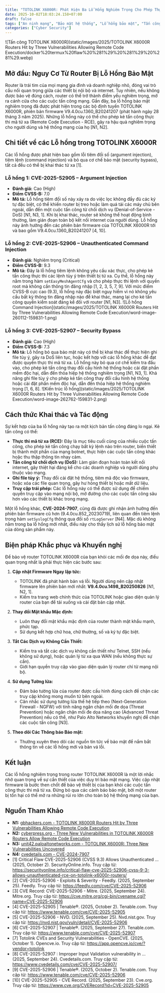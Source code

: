```yaml
---
title: "TOTOLINK X6000R: Phát Hiện Ba Lỗ Hổng Nghiêm Trọng Cho Phép Thực Thi Mã Từ Xa"
date: 2025-10-02T18:03:24.158+07:00
draft: false
tags: ["An ninh mạng", "Bảo mật hệ thống", "Lỗ hổng bảo mật", "Tấn công mạng", "Phòng thủ mạng", "Quản lý rủi ro", "Firewall", "Endpoint Security", "TOTOLINK", "X6000R", "RCE", "Command Injection", "Argument Injection", "Security Bypass"]
categories: ["Cyber Security"]
---
```


![Tấn công TOTOLINK X6000R](static/images/2025/TOTOLINK X6000R Routers Hit by Three Vulnerabilities Allowing Remote Code Execution/docker%20termux%20flaw%20%281%29%20%281%29%20%281%29.webp)

## Mở đầu: Nguy Cơ Từ Router Bị Lỗ Hổng Bảo Mật

Router là trái tim của mọi mạng gia đình và doanh nghiệp nhỏ, đóng vai trò cầu nối quan trọng giữa các thiết bị nội bộ và internet. Tuy nhiên, nếu không được bảo vệ đúng cách, router có thể trở thành điểm yếu nghiêm trọng, mở ra cánh cửa cho các cuộc tấn công mạng. Gần đây, ba lỗ hổng bảo mật nghiêm trọng đã được phát hiện trong các bộ định tuyến TOTOLINK X6000R, phiên bản firmware V9.4.0cu.1360_B20241207 (phát hành ngày 28 tháng 3 năm 2025). Những lỗ hổng này có thể cho phép kẻ tấn công thực thi mã từ xa (Remote Code Execution - RCE), gây ra hậu quả nghiêm trọng cho người dùng và hệ thống mạng của họ [N1, N2].

## Chi tiết về các Lỗ hổng trong TOTOLINK X6000R

Các lỗ hổng được phát hiện bao gồm lỗi tiêm đối số (argument injection), tiêm lệnh (command injection) và bỏ qua cơ chế bảo mật (security bypass), tất cả đều có thể bị khai thác từ xa [1].

### Lỗ hổng 1: CVE-2025-52905 – Argument Injection

*   **Đánh giá:** Cao (High)
*   **Điểm CVSS-B:** 7.0
*   **Mô tả:** Lỗ hổng tiêm đối số này xảy ra do việc lọc không đầy đủ các ký tự đặc biệt, có thể khiến router bị treo hoặc làm quá tải các máy chủ bên ngoài, dẫn đến một cuộc tấn công từ chối dịch vụ (Denial-of-Service - DoS) [N1, N3, 1]. Khi bị khai thác, router sẽ không thể hoạt động bình thường, làm gián đoạn toàn bộ kết nối internet của người dùng. Lỗ hổng này ảnh hưởng đến các phiên bản firmware của TOTOLINK X6000R tới và bao gồm V9.4.0cu.1360_B20241207 [4, 10].

### Lỗ hổng 2: CVE-2025-52906 – Unauthenticated Command Injection

*   **Đánh giá:** Nghiêm trọng (Critical)
*   **Điểm CVSS-B:** 9.3
*   **Mô tả:** Đây là lỗ hổng tiêm lệnh không yêu cầu xác thực, cho phép kẻ tấn công thực thi các lệnh tùy ý trên thiết bị từ xa. Cụ thể, lỗ hổng này nằm trong hàm `setEasyMeshAgentCfg` và cho phép thực thi lệnh với quyền root mà không cần thông tin đăng nhập [1, 2, 3, 5, 7, 9]. Với mức điểm CVSS-B cực cao (9.3), lỗ hổng này đặc biệt nguy hiểm vì nó không yêu cầu bất kỳ thông tin đăng nhập nào để khai thác, mang lại cho kẻ tấn công quyền kiểm soát đáng kể đối với router [N1, N3].
![Lỗ hổng Command Injection](static/images/2025/TOTOLINK X6000R Routers Hit by Three Vulnerabilities Allowing Remote Code Execution/word-image-260112-159831-1.png)

### Lỗ hổng 3: CVE-2025-52907 – Security Bypass

*   **Đánh giá:** Cao (High)
*   **Điểm CVSS-B:** 7.3
*   **Mô tả:** Lỗ hổng bỏ qua bảo mật này có thể bị khai thác để thực hiện ghi file tùy ý, gây ra DoS liên tục, hoặc kết hợp với các lỗ hổng khác để đạt được quyền thực thi mã từ xa. Lỗ hổng này bỏ qua cơ chế kiểm tra đầu vào, cho phép kẻ tấn công thay đổi cấu hình hệ thống hoặc cài đặt phần mềm độc hại, dẫn đến thỏa hiệp hệ thống nghiêm trọng [N1, N3, 1]. Khả năng ghi file tùy ý cho phép kẻ tấn công thay đổi cấu hình hệ thống hoặc cài đặt phần mềm độc hại, dẫn đến thỏa hiệp hệ thống nghiêm trọng [1, 6, 8].
![Kiến trúc lỗ hổng](static/images/2025/TOTOLINK X6000R Routers Hit by Three Vulnerabilities Allowing Remote Code Execution/word-image-262762-159831-2.png)

## Cách thức Khai thác và Tác động

Sự kết hợp của ba lỗ hổng này tạo ra một kịch bản tấn công đáng lo ngại. Kẻ tấn công có thể:

*   **Thực thi mã từ xa (RCE):** Đây là mục tiêu cuối cùng của nhiều cuộc tấn công, cho phép kẻ tấn công chạy bất kỳ lệnh nào trên router, biến thiết bị thành một phần của mạng botnet, thực hiện các cuộc tấn công khác hoặc thu thập thông tin nhạy cảm.
*   **Tấn công từ chối dịch vụ (DoS):** Làm gián đoạn hoàn toàn kết nối internet, gây thiệt hại đáng kể cho các doanh nghiệp và người dùng phụ thuộc vào mạng.
*   **Ghi file tùy ý:** Thay đổi cài đặt hệ thống, tiêm mã độc vào firmware, hoặc xóa các file quan trọng, gây hư hỏng thiết bị hoặc mất dữ liệu.
*   **Truy cập trái phép:** Các lỗ hổng này có thể được sử dụng để chiếm quyền truy cập vào mạng nội bộ, mở đường cho các cuộc tấn công sâu hơn vào các thiết bị khác trong mạng.

Một lỗ hổng khác, **CVE-2024-7907**, cũng đã được ghi nhận ảnh hưởng đến phiên bản firmware cũ hơn (9.4.0cu.852_20230719), liên quan đến tiêm lệnh trong hàm `setSyslogCfg` thông qua đối số `rtLogServer` [N4]. Mặc dù không nằm trong ba lỗ hổng mới nhất, điều này cho thấy lịch sử lỗ hổng bảo mật của dòng sản phẩm này.

## Biện pháp Khắc phục và Khuyến nghị

Để bảo vệ router TOTOLINK X6000R của bạn khỏi các mối đe dọa này, điều quan trọng nhất là phải thực hiện các bước sau:

1.  **Cập nhật Firmware Ngay lập tức:**
    *   TOTOLINK đã phát hành bản vá lỗi. Người dùng nên cập nhật firmware lên phiên bản mới nhất: **V9.4.0cu.1498_B20250826** [N1, N2, 1].
    *   Kiểm tra trang web chính thức của TOTOLINK hoặc giao diện quản lý router của bạn để tải xuống và cài đặt bản cập nhật.

2.  **Thay đổi Mật khẩu Mặc định:**
    *   Luôn thay đổi mật khẩu mặc định của router thành mật khẩu mạnh, phức tạp.
    *   Sử dụng kết hợp chữ hoa, chữ thường, số và ký tự đặc biệt.

3.  **Tắt Các Dịch vụ Không Cần Thiết:**
    *   Kiểm tra và tắt các dịch vụ không cần thiết như Telnet, SSH (nếu không sử dụng), hoặc quản lý từ xa qua WAN (nếu không thực sự cần).
    *   Giới hạn quyền truy cập vào giao diện quản lý router chỉ từ mạng nội bộ.

4.  **Sử dụng Tường lửa:**
    *   Đảm bảo tường lửa của router được cấu hình đúng cách để chặn các truy cập không mong muốn từ bên ngoài.
    *   Cân nhắc sử dụng tường lửa thế hệ tiếp theo (Next-Generation Firewall - NGFW) với tính năng ngăn chặn mối đe dọa (Threat Prevention) hoặc ngăn chặn mối đe dọa nâng cao (Advanced Threat Prevention) nếu có thể, như Palo Alto Networks khuyến nghị để chặn các cuộc tấn công [N3].

5.  **Theo dõi Các Thông báo Bảo mật:**
    *   Thường xuyên theo dõi các nguồn tin tức về bảo mật để nắm bắt thông tin về các lỗ hổng mới và bản vá lỗi.

## Kết luận

Các lỗ hổng nghiêm trọng trong router TOTOLINK X6000R là một lời nhắc nhở quan trọng về sự cần thiết của việc duy trì bảo mật mạng. Việc cập nhật firmware là bước then chốt để bảo vệ thiết bị của bạn khỏi các cuộc tấn công thực thi mã từ xa. Đừng bỏ qua các cảnh báo bảo mật, bởi một router bị tổn hại có thể mở ra những rủi ro lớn cho toàn bộ hệ thống mạng của bạn.

## Nguồn Tham Khảo

*   **N1:** [gbhackers.com - TOTOLINK X6000R Routers Hit by Three Vulnerabilities Allowing Remote Code Execution](https://gbhackers.com/totolink-x6000r-routers-hit-by-three-vulnerabilities/)
*   **N2:** [cyberpress.org - Three New Vulnerabilities in TOTOLINK X6000R Routers Allow Remote Code Execution](https://cyberpress.org/totolink-x6000r-routers/)
*   **N3:** [unit42.paloaltonetworks.com - TOTOLINK X6000R: Three New Vulnerabilities Uncovered](https://unit42.paloaltonetworks.com/totolink-x6000r-vulnerabilities/)
*   **N4:** [cvedetails.com - CVE-2024-7907](https://www.cvedetails.com/cve/CVE-2024-7907/)
*   [1] Critical Flaw CVE-2025-52906 (CVSS 9.3) Allows Unauthenticated ... (2025, October 2). SecurityOnline.info. Truy cập từ: https://securityonline.info/critical-flaw-cve-2025-52906-cvss-9-3-allows-unauthenticated-rce-on-totolink-x6000r-routers/
*   [2] CVE-2025-52906 - Exploits & Severity - Feedly. (2025, September 25). Feedly. Truy cập từ: https://feedly.com/cve/CVE-2025-52906
*   [3] CVE Record: CVE-2025-52906 - Mitre. (2025, September 24). Mitre.org. Truy cập từ: https://cve.mitre.org/cgi-bin/cvename.cgi?name=CVE-2025-52906
*   [4] CVE-2025-52905 | Tenable®. (2025, October 2). Tenable.com. Truy cập từ: https://www.tenable.com/cve/CVE-2025-52905
*   [5] CVE-2025-52906 - NVD. (2025, September 25). Nvd.nist.gov. Truy cập từ: https://nvd.nist.gov/vuln/detail/CVE-2025-52906
*   [6] CVE-2025-52907 | Tenable®. (2025, September 27). Tenable.com. Truy cập từ: https://www.tenable.com/cve/CVE-2025-52907
*   [7] Totolink CVEs and Security Vulnerabilities - OpenCVE. (2025, October 1). Opencve.io. Truy cập từ: https://app.opencve.io/cve/?vendor=totolink
*   [8] CVE-2025-52907 : Improper Input Validation vulnerability in ... (2025, September 24). Cvedetails.com. Truy cập từ: https://www.cvedetails.com/cve/CVE-2025-52907/
*   [9] CVE-2025-52906 | Tenable®. (2025, October 2). Tenable.com. Truy cập từ: https://www.tenable.com/cve/CVE-2025-52906
*   [10] CVE-2025-52905 - CVE Record. (2025, September 23). Cve.org. Truy cập từ: https://www.cve.org/CVERecord?id=CVE-2025-52905